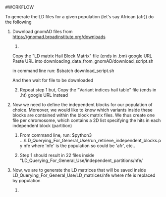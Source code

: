 #WORKFLOW

To generate the LD files for a given population (let's say African (afr)) do the following

1. Download gnomAD files from https://gnomad.broadinstitute.org/downloads

    1.
    Copy the "LD matrix Hail Block Matrix" file (ends in .bm) google URL
    Paste URL into downloading_data_from_gnomAD/download_script.sh 
    
    in command line run:
    $sbatch download_script.sh 

    And then wait for file to be downloaded

    2. Repeat step 1 but, Copy the "Variant indices hail table" file (ends in .ht) google URL instead

2. Now we need to define the independent blocks for our population of choice. Moreover, we would like to know which variants inside these blocks are contained within the block matrix files. We thus create one file per chromosome, which contains a 2D list specifying the hits in each independent block (partition)

    1. From command line, run: $python3 .../LD_Querying_For_General_Use/run_retrieve_independent_blocks.py nfe
       where 'nfe' is the population so could be 'afr', etc..
    
    2. Step 1 should result in 22 files inside "LD_Querying_For_General_Use/independent_partitions/nfe/

3. Now, we are to generate the LD matrices that will be saved inside LD_Querying_For_General_Use/LD_matrices/nfe where nfe is replaced by population

    1. 



